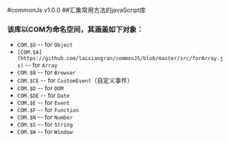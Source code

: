 #commonJs v1.0.0
##汇集常用方法的javaScript库
### 该库以COM为命名空间，其涵盖如下对象：
* `COM.$O` -- for `Object`
* `[COM.$A](https://github.com/laixiangran/commonJS/blob/master/src/forArray.js)` -- for `Array`
* `COM.$B` -- for `Browser`
* `COM.$CE` -- for `CustomEvent`（自定义事件）
* `COM.$D` -- for `DOM` 
* `COM.$DE` -- for `Date`
* `COM.$E` -- for `Event`
* `COM.$F` -- for `Function`
* `COM.$N` -- for `Number`
* `COM.$S` -- for `String`
* `COM.$W` -- for `Window`
